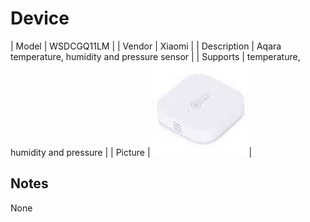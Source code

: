 
# Device

| Model | WSDCGQ11LM  |
| Vendor  | Xiaomi  |
| Description | Aqara temperature, humidity and pressure sensor |
| Supports | temperature, humidity and pressure |
| Picture | ![../images/devices/WSDCGQ11LM.jpg](../images/devices/WSDCGQ11LM.jpg) |

## Notes

None
